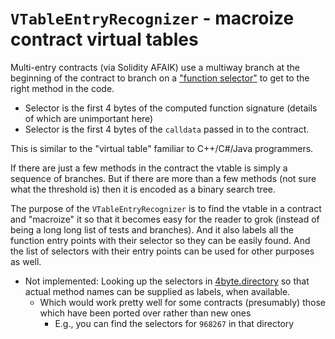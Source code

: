 # `VTableEntryRecognizer` - macroize contract virtual tables

Multi-entry contracts (via Solidity AFAIK) use a multiway branch
at the beginning of the contract to branch on a ["function
selector"](https://solidity-by-example.org/function-selector/) to
get to the right method in the code.
- Selector is the first 4 bytes of the computed function signature
  (details of which are unimportant here)
- Selector is the first 4 bytes of the `calldata` passed in to the
  contract.
  
This is similar to the "virtual table" familiar to C++/C#/Java 
programmers.

If there are just a few methods in the contract the vtable is
simply a sequence of branches.  But if there are more than a few
methods (not sure what the threshold is) then it is encoded as a
binary search tree.

The purpose of the `VTableEntryRecognizer` is to find the vtable
in a contract and "macroize" it so that it becomes easy for the
reader to grok (instead of being a long long list of tests and
branches).  And it also labels all the function entry points with
their selector so they can be easily found.  And the list of
selectors with their entry points can be used for other purposes
as well.

- Not implemented: Looking up the selectors in 
  [4byte.directory](https://4byte.directory) so that actual method
  names can be supplied as labels, when available.
  - Which would work pretty well for some contracts (presumably)
    those which have been ported over rather than new ones
    - E.g., you can find the selectors for `968267` in that
      directory

